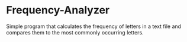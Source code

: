 # Frequency-Analyzer
Simple program that calculates the frequency of letters in a text file and compares them to the most commonly occurring letters.
